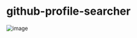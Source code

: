 # github-profile-searcher

![image](https://github.com/ehteshamtarq/github-profile-searcher/assets/72429244/9f1c2531-8a9d-48b4-acaf-9952405cc903)
